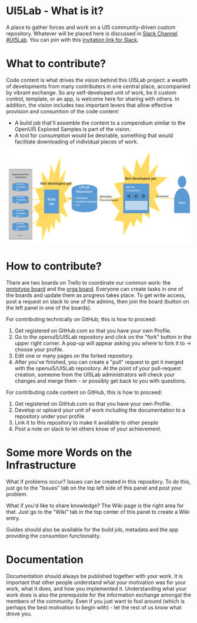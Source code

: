 # UI5Lab - What is it?
A place to gather forces and work on a UI5 community-driven custom repository.
Whatever will be placed here is discussed in [Slack Channel #UI5Lab](https://openui5.slack.com/messages/UI5lab).
You can join with this [invitation link for Slack](http://slackui5invite.herokuapp.com/).

# What to contribute?
Code content is what drives the vision behind this UI5Lab project: a wealth of developments from many contributers in one central place, accompanied by vibrant exchange. So any self-developed unit of work, be it custom control, template, or an app, is welcome here for sharing with others. 
In addition, the vision includes two important levers that allow effective provision and consumtion of the code content: 
* A build job that'll assemble the content to a compendium similar to the OpenUI5 Explored Samples is part of the vision. 
* A tool for consumption would be desirable, something that would facilitate downloading of individual pieces of work. 

![Infrastructure](./InfrastructureUI5Lab.png "Infrsstructure UI5Lab")

# How to contribute?
There are two boards on Trello to coordinate our common work: the [prototype board](https://trello.com/b/gFQs9ARW/prototype) and the [orga board](https://trello.com/b/v8thvLem/orga). Everyone can create tasks in one of the boards and update them as progress takes place. To get write access, post a request on slack to one of the admins, then join the board (button on the left panel in one of the boards).  

For contributing technically on GitHub, this is how to proceed: 
1. Get registered on GitHub.com so that you have your own Profile. 
2. Go to the openui5/UI5Lab repository and click on the "fork" button in the upper right corner. A pop-up will appear asking you where to fork it to -> choose your profile. 
3. Edit one or many pages on the forked repository. 
4. After you've finished, you can create a "pull" request to get it merged with the openui5/UI5Lab repository. At the point of your pull-request creation, someone from the UI5Lab administrators will check your changes and merge them - or possibly get back to you with questions.

For contributing code content on GitHub, this is how to proceed:
1. Get registered on GitHub.com so that you have your own Profile.
2. Develop or uploard your unit of work including the documentation to a repository under your profile
3. Link it to this repository to make it available to other people
4. Post a note on slack to let others know of your achievement.

# Some more Words on the Infrastructure
What if problems occur? Issues can be created in this repository. To do this, just go to the "Issues" tab on the top left side of this panel and post your problem.

What if you'd like to share knowledge? The Wiki page is the right area for that. Just go to the "Wiki" tab in the top center of this panel to create a Wiki entry. 

Guides should also be available for the build job, metadata and the app providing the consumtion functionality.

# Documentation
Documentation should always be published together with your work. It is important that other people understand what your motivation was for your work, what it does, and how you implemented it. Understanding what your work does is also the prerequisite for the information exchange amongst the members of the community. Even if you just want to fool around (which is perhaps the best motivation to begin with) - let the rest of us know what drove you.   
